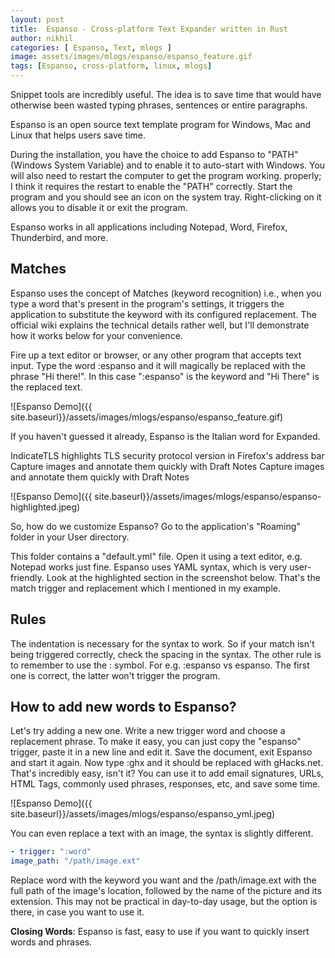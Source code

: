 ```yaml
---
layout: post
title:  Espanso - Cross-platform Text Expander written in Rust
author: nikhil
categories: [ Espanso, Text, mlogs ]
image: assets/images/mlogs/espanso/espanso_feature.gif
tags: [Espanso, cross-platform, linux, mlogs]
---
```


Snippet tools are incredibly useful. The idea is to save time that would have otherwise been wasted typing phrases, sentences or entire paragraphs.

Espanso is an open source text template program for Windows, Mac and Linux that helps users save time.

During the installation, you have the choice to add Espanso to "PATH" (Windows System Variable) and to enable it to auto-start with Windows. You will also need to restart the computer to get the program working. properly; I think it requires the restart to enable the "PATH" correctly. Start the program and you should see an icon on the system tray. Right-clicking on it allows you to disable it or exit the program.

Espanso works in all applications including Notepad, Word, Firefox, Thunderbird, and more.

## Matches
Espanso uses the concept of Matches (keyword recognition) i.e., when you type a word that's present in the program's settings, it triggers the application to substitute the keyword with its configured replacement. The official wiki explains the technical details rather well, but I'll demonstrate how it works below for your convenience.

Fire up a text editor or browser, or any other program that accepts text input. Type the word :espanso and it will magically be replaced with the phrase "Hi there!". In this case ":espanso" is the keyword and "Hi There" is the replaced text.

![Espanso Demo]({{ site.baseurl}}/assets/images/mlogs/espanso/espanso_feature.gif)

If you haven't guessed it already, Espanso is the Italian word for Expanded.


IndicateTLS highlights TLS security protocol version in Firefox's address bar 
Capture images and annotate them quickly with Draft Notes
Capture images and annotate them quickly with Draft Notes 

![Espanso Demo]({{ site.baseurl}}/assets/images/mlogs/espanso/espanso-highlighted.jpeg)

So, how do we customize Espanso?
Go to the application's "Roaming" folder in your User directory.

This folder contains a "default.yml" file. Open it using a text editor, e.g. Notepad works just fine. Espanso uses YAML syntax, which is very user-friendly. Look at the highlighted section in the screenshot below. That's the match trigger and replacement which I mentioned in my example.

## Rules
The indentation is necessary for the syntax to work. So if your match isn't being triggered correctly, check the spacing in the syntax. The other rule is to remember to use the : symbol. For e.g. :espanso vs espanso. The first one is correct, the latter won't trigger the program.

## How to add new words to Espanso?
Let's try adding a new one. Write a new trigger word and choose a replacement phrase. To make it easy, you can just copy the "espanso" trigger, paste it in a new line and edit it.
Save the document, exit Espanso and start it again. Now type :ghx and it should be replaced with gHacks.net. That's incredibly easy, isn't it? You can use it to add email signatures, URLs, HTML Tags, commonly used phrases, responses, etc, and save some time.

![Espanso Demo]({{ site.baseurl}}/assets/images/mlogs/espanso/espanso_yml.jpeg)

You can even replace a text with an image, the syntax is slightly different.

``` yml
- trigger: ":word"
image_path: "/path/image.ext"
```

Replace word with the keyword you want and the /path/image.ext with the full path of the image's location, followed by the name of the picture and its extension. This may not be practical in day-to-day usage, but the option is there, in case you want to use it.


**Closing Words**:
Espanso is fast, easy to use if you want to quickly insert words and phrases.